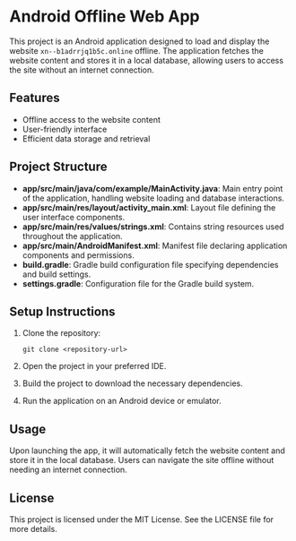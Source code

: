 # Android Offline Web App

This project is an Android application designed to load and display the website `xn--b1adrrjq1b5c.online` offline. The application fetches the website content and stores it in a local database, allowing users to access the site without an internet connection.

## Features

- Offline access to the website content
- User-friendly interface
- Efficient data storage and retrieval

## Project Structure

- **app/src/main/java/com/example/MainActivity.java**: Main entry point of the application, handling website loading and database interactions.
- **app/src/main/res/layout/activity_main.xml**: Layout file defining the user interface components.
- **app/src/main/res/values/strings.xml**: Contains string resources used throughout the application.
- **app/src/main/AndroidManifest.xml**: Manifest file declaring application components and permissions.
- **build.gradle**: Gradle build configuration file specifying dependencies and build settings.
- **settings.gradle**: Configuration file for the Gradle build system.

## Setup Instructions

1. Clone the repository:
   ```
   git clone <repository-url>
   ```

2. Open the project in your preferred IDE.

3. Build the project to download the necessary dependencies.

4. Run the application on an Android device or emulator.

## Usage

Upon launching the app, it will automatically fetch the website content and store it in the local database. Users can navigate the site offline without needing an internet connection.

## License

This project is licensed under the MIT License. See the LICENSE file for more details.